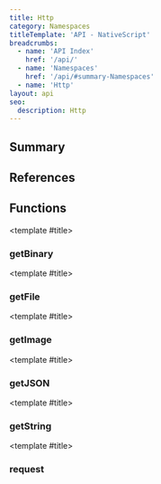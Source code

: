 ```yaml
---
title: Http
category: Namespaces
titleTemplate: 'API - NativeScript'
breadcrumbs: 
  - name: 'API Index'
    href: '/api/'
  - name: 'Namespaces'
    href: '/api/#summary-Namespaces'
  - name: 'Http'
layout: api
seo:
  description: Http
---
```


<!-- This page is auto generated, do not edit manually. -->
<!-- Run "yarn generate:api-docs" to regenerate -->

<script setup lang="ts">
  import { provide } from "vue";
  import API_DATA from "./Http.data.json";
  
  provide('API_DATA', API_DATA);
</script>

<APIRefHierarchy v-once />

## <Heading ignore>Summary</Heading>

<APIRefSummary v-once />

## References

## Functions

<div class="">

<APIRef for="2044" v-once>

<template #title>

### getBinary

</template>

</APIRef>

</div>

<div class="">

<APIRef for="2037" v-once>

<template #title>

### getFile

</template>

</APIRef>

</div>

<div class="">

<APIRef for="2032" v-once>

<template #title>

### getImage

</template>

</APIRef>

</div>

<div class="">

<APIRef for="2025" v-once>

<template #title>

### getJSON

</template>

</APIRef>

</div>

<div class="">

<APIRef for="2020" v-once>

<template #title>

### getString

</template>

</APIRef>

</div>

<div class="">

<APIRef for="2049" v-once>

<template #title>

### request

</template>

</APIRef>

</div>
